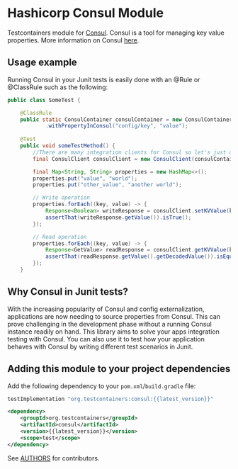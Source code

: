 # Hashicorp Consul Module

Testcontainers module for [Consul](https://github.com/hashicorp/consul). Consul is a tool for managing key value properties. More information on Consul [here](https://www.consul.io/).

## Usage example

Running Consul in your Junit tests is easily done with an @Rule or @ClassRule such as the following:

```java
public class SomeTest {

    @ClassRule
    public static ConsulContainer consulContainer = new ConsulContainer<>()
            .withPropertyInConsul("config/key", "value");
    
    @Test
    public void someTestMethod() {       
        //There are many integration clients for Consul so let's just define a general one here:
        final ConsulClient consulClient = new ConsulClient(consulContainer.getHost(), consulContainer.getFirstMappedPort());

        final Map<String, String> properties = new HashMap<>();
        properties.put("value", "world");
        properties.put("other_value", "another world");

        // Write operation
        properties.forEach((key, value) -> {
            Response<Boolean> writeResponse = consulClient.setKVValue(key, value);
            assertThat(writeResponse.getValue()).isTrue();
        });

        // Read operation
        properties.forEach((key, value) -> {
            Response<GetValue> readResponse = consulClient.getKVValue(key);
            assertThat(readResponse.getValue().getDecodedValue()).isEqualTo(value);
        });       
    }
```

## Why Consul in Junit tests?

With the increasing popularity of Consul and config externalization, applications are now needing to source properties from Consul.
This can prove challenging in the development phase without a running Consul instance readily on hand. This library 
aims to solve your apps integration testing with Consul. You can also use it to
test how your application behaves with Consul by writing different test scenarios in Junit.

## Adding this module to your project dependencies

Add the following dependency to your `pom.xml`/`build.gradle` file:

```groovy tab='Gradle'
testImplementation "org.testcontainers:consul:{{latest_version}}"
```

```xml tab='Maven'
<dependency>
    <groupId>org.testcontainers</groupId>
    <artifactId>consul</artifactId>
    <version>{{latest_version}}</version>
    <scope>test</scope>
</dependency>
```

See [AUTHORS](https://raw.githubusercontent.com/testcontainers/testcontainers-java/master/modules/consul/AUTHORS) for contributors.

